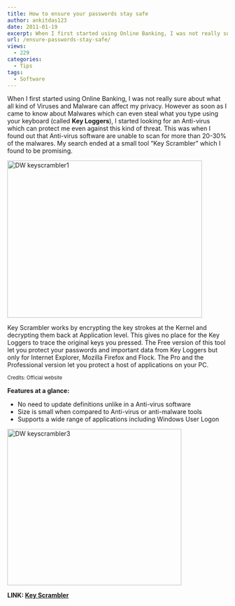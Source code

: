 ```yaml
---
title: How to ensure your passwords stay safe
author: ankitdas123
date: 2011-01-19
excerpt: When I first started using Online Banking, I was not really sure about what all kind of Viruses and Malware can affect my privacy. However as soon as I came to know about Malwares which can even steal what you type using your keyboard (called Key Loggers), I started looking for an Anti-virus which can protect me even against this kind of threat. This was when I found out that Anti-virus software are unable to scan for more than 20-30% of the malwares. My search ended at a small tool “Key Scrambler” which I found to be promising.
url: /ensure-passwords-stay-safe/
views:
  - 229
categories:
  - Tips
tags:
  - Software
---
```

When I first started using Online Banking, I was not really sure about what all kind of Viruses and Malware can affect my privacy. However as soon as I came to know about Malwares which can even steal what you type using your keyboard (called **Key Loggers**), I started looking for an Anti-virus which can protect me even against this kind of threat. This was when I found out that Anti-virus software are unable to scan for more than 20-30% of the malwares. My search ended at a small tool “Key Scrambler” which I found to be promising.

[<img style="background-image: none; padding-left: 0px; padding-right: 0px; display: inline; padding-top: 0px; border: 0px;" title="DW keyscrambler1" src="http://cdn.devilsworkshop.org/files/2011/01/DW-keyscrambler1_thumb.jpg" border="0" alt="DW keyscrambler1" width="445" height="359" />][1]

Key Scrambler works by encrypting the key strokes at the Kernel and decrypting them back at Application level. This gives no place for the Key Loggers to trace the original keys you pressed. The Free version of this tool let you protect your passwords and important data from Key Loggers but only for Internet Explorer, Mozilla Firefox and Flock. The Pro and the Professional version let you protect a host of applications on your PC.

<div id="scid:5737277B-5D6D-4f48-ABFC-DD9C333F4C5D:22c061a1-18bb-4124-a796-3df3c7055a11" class="wlWriterEditableSmartContent" style="margin: 0px; display: inline; float: none; padding: 0px;">
  <div>
  </div>
  
  <div style="width: 640px; clear: both; font-size: .8em;">
    Credits: Official website
  </div>
</div>

**Features at a glance:**

  * No need to update definitions unlike in a Anti-virus software
  * Size is small when compared to Anti-virus or anti-malware tools
  * Supports a wide range of applications including Windows User Logon

[<img style="background-image: none; padding-left: 0px; padding-right: 0px; display: inline; padding-top: 0px; border: 0px;" title="DW keyscrambler3" src="http://cdn.devilsworkshop.org/files/2011/01/DW-keyscrambler3_thumb.gif" border="0" alt="DW keyscrambler3" width="398" height="357" />][2]

**LINK: <a href="http://www.qfxsoftware.com/index.html" onclick="_gaq.push(['_trackEvent', 'outbound-article', 'http://www.qfxsoftware.com/index.html', 'Key Scrambler']);" target="_blank">Key Scrambler</a>**

 [1]: http://cdn.devilsworkshop.org/files/2011/01/DW-keyscrambler1.jpg
 [2]: http://cdn.devilsworkshop.org/files/2011/01/DW-keyscrambler3.gif
